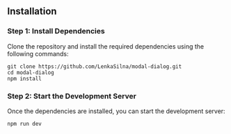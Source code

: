 ## Installation

### Step 1: Install Dependencies

Clone the repository and install the required dependencies using the following commands:

```
git clone https://github.com/LenkaSilna/modal-dialog.git
cd modal-dialog
npm install
```

### Step 2: Start the Development Server

Once the dependencies are installed, you can start the development server:

```
npm run dev
```
